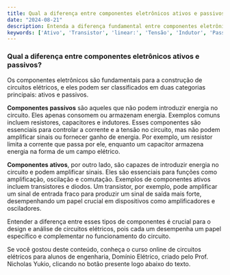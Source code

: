 ```yaml
---
title: Qual a diferença entre componentes eletrônicos ativos e passivos?
date: "2024-08-21"
description: Entenda a diferença fundamental entre componentes eletrônicos ativos e passivos no contexto de circuitos elétricos.
keywords: ['Ativo', 'Transistor', 'linear:', 'Tensão', 'Indutor', 'Passivo', 'Eletrônico']
---
```


### Qual a diferença entre componentes eletrônicos ativos e passivos?

Os componentes eletrônicos são fundamentais para a construção de circuitos elétricos, e eles podem ser classificados em duas categorias principais: ativos e passivos. 

**Componentes passivos** são aqueles que não podem introduzir energia no circuito. Eles apenas consomem ou armazenam energia. Exemplos comuns incluem resistores, capacitores e indutores. Esses componentes são essenciais para controlar a corrente e a tensão no circuito, mas não podem amplificar sinais ou fornecer ganho de energia. Por exemplo, um resistor limita a corrente que passa por ele, enquanto um capacitor armazena energia na forma de um campo elétrico.

**Componentes ativos**, por outro lado, são capazes de introduzir energia no circuito e podem amplificar sinais. Eles são essenciais para funções como amplificação, oscilação e comutação. Exemplos de componentes ativos incluem transistores e diodos. Um transistor, por exemplo, pode amplificar um sinal de entrada fraco para produzir um sinal de saída mais forte, desempenhando um papel crucial em dispositivos como amplificadores e osciladores.

Entender a diferença entre esses tipos de componentes é crucial para o design e análise de circuitos elétricos, pois cada um desempenha um papel específico e complementar no funcionamento do circuito.

Se você gostou deste conteúdo, conheça o curso online de circuitos elétricos para alunos de engenharia, Domínio Elétrico, criado pelo Prof. Nicholas Yukio, clicando no botão presente logo abaixo do texto.